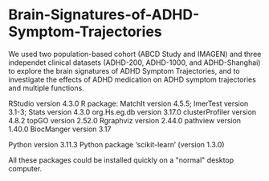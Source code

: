 # Brain-Signatures-of-ADHD-Symptom-Trajectories
We used two population-based cohort (ABCD Study and IMAGEN) and three independet clinical datasets (ADHD-200, ADHD-1000, and ADHD-Shanghai) to explore the brain signatures of ADHD Symptom Trajectories, and to investigate the effects of ADHD medication on ADHD symptom trajectories and multiple functions.

RStudio version 4.3.0
R package: 
MatchIt version 4.5.5; 
lmerTest version 3.1-3; 
Stats version 4.3.0
org.Hs.eg.db version 3.17.0
clusterProfiler version 4.8.2
topGO version 2.52.0
Rgraphviz version 2.44.0
pathview version 1.40.0
BiocManger version 3.17

Python version 3.11.3
Python package ‘scikit-learn’ (version 1.3.0)

All these packages could be installed quickly on a "normal" desktop computer.


